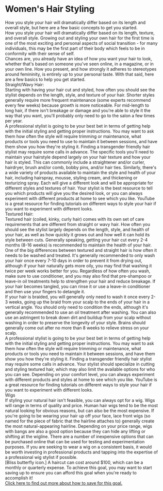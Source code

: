 # Women's Hair Styling
How you style your hair will dramatically differ based on its length and overall style, but here are a few basic concepts to get you started.  
How you style your hair will dramatically differ based on its length, texture, and overall style. Growing out and styling your own hair for the first time is one of the most exciting and personal aspects of social transition - for many individuals, this may be the first part of their body which feels to be in conformity with their sense of self.  
Chances are, you already have an idea of how you want your hair to look, whether that's based on someone you've seen online, in a magazine, or in your own line. How you present, and how strongly it adheres to stereotypes around femininity, is entirely up to your personal taste. With that said, here are a few basics to help you get started.  
Straight/Wavy Hair:  
Starting with having your hair cut and styled, how often you should see the stylist depends on the length, style, and texture of your hair. Shorter styles generally require more frequent maintenance (some experts recommend every few weeks) because growth is more noticeable. For mid-length to long hair, if there isn't breakage or damage and you're able to style it the way that you want, you'll probably only need to go to the salon a few times per year.  
A professional stylist is going to be your best bet in terms of getting help with the initial styling and getting proper instructions. You may want to ask them how often the style will require trimming or maintenance, what products or tools you need to use to maintain it between sessions, and have them show you how they're styling it. Finding a transgender friendly hair stylist may require some calls in advance. The specific tools you'll need to maintain your hairstyle depend largely on your hair texture and how your hair is styled. This can commonly include a straightener and/or curler, hairdryer, brush and/or comb, bobby pins, and/or hair ties. Similarly, there's a wide variety of products available to maintain the style and health of your hair, including hairspray, mousse, styling cream, and thickening or texturizing spray. Each will give a different look and will be appropriate for different styles and textures of hair. Your stylist is the best resource to tell you which products will give you the desired look, or you can always experiment with different products at home to see which you like. YouTube is a great resource for finding tutorials on different ways to style your hair if you want to experiment with different looks.  
Textured Hair:  
Textured hair (coiled, kinky, curly hair) comes with its own set of care requirements that are different from straight or wavy hair. How often you should see the stylist largely depends on the length, style, and health of your hair, as well as how quickly it grows out and how well it can hold its style between cuts. Generally speaking, getting your hair cut every 2-4 months (8-16 weeks) is recommended to maintain the health of your hair.  
One of the big differences between textured and straight hair is how often it needs to be washed and treated. It's generally recommended to only wash your hair once every 7-10 days in order to prevent it from drying out, although if your hair naturally gets more oily, you may find that washing it twice per week works better for you. Regardless of how often you wash, make sure to use conditioner, and you may also find that pre-shampoo or leave-in oil treatments help to strengthen your hair and reduce breakage. If your hair becomes tangled, you can rinse it or use a leave-in conditioner and then use your fingers to detangle it.  
If your hair is braided, you will generally only need to wash it once every 2-3 weeks, going up the braid from your scalp to the ends of your hair in a vertical angle. You should only need to condition the ends, although it's generally recommended to use an oil treatment after washing. You can also use an astringent to break down dirt and buildup from your scalp without washing in order to preserve the longevity of your style. Brains should generally come out after no more than  8 weeks to relieve stress on your scalp.  
A professional stylist is going to be your best bet in terms of getting help with the initial styling and getting proper instructions. You may want to ask them how often the style will require trimming or maintenance, what products or tools you need to maintain it between sessions, and have them show you how they're styling it. Finding a transgender friendly hair stylist may require some calls in advance. Your stylist should specialize in cutting and styling textured hair, which may also limit the available options for who you can see. Depending on your comfort level, you can always experiment with different products and styles at home to see which you like. YouTube is a great resource for finding tutorials on different ways to style your hair if you want to experiment with different looks.  
Wigs  
If styling your natural hair isn't feasible, you can always opt for a wig. Wigs will range in terms of quality and price. Human hair wigs tend to be the most natural looking for obvious reasons, but can also be the most expensive. If you're going to be wearing your hair up off your face, lace front wigs (so named for the piece of fabric that the hairline attaches to) generally create the most natural-appearing hairline. Depending on your price range, wigs with bangs are also a good option because they can hide any lifting or shifting at the wigline. There are a number of inexpensive options that can be purchased online that can be used for testing and experimentation purposes. If you are seeking to wear a wig on a consistent basis, it would be worth investing in professional products and tapping into the expertise of a professional wig stylist if possible.  
[Bliss butterfly icon.] A haircut can cost around $100, which can be a monthly or quarterly expense. To achieve this goal, you may want to start saving up to ensure you can afford this goal when you're ready to accomplish it!  
[Click here to find out more about how to save for this goal.](https://bliss.lgbt/earlyaccess)